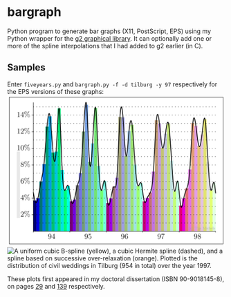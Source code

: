 # bargraph
Python program to generate bar graphs (X11, PostScript, EPS) using my Python wrapper for the [g2 graphical library](https://sourceforge.net/projects/g2). It can optionally add one or more of the spline interpolations that I had added to g2 earlier (in C).

## Samples
Enter `fiveyears.py` and `bargraph.py -f -d tilburg -y 97` respectively for the EPS versions of these graphs:
![Monthly distribution of civil weddings in the Netherlands over the years 1994–1998.](https://github.com/tijs-m/bargraph/blob/main/Weddings_per_month_Netherlands_1994-1998.svg)
![A uniform cubic B-spline (yellow), a cubic Hermite spline (dashed), and a spline based on successive over-relaxation (orange).
Plotted is the distribution of civil weddings in Tilburg (954 in total) over the year 1997.](https://github.com/tijs-m/bargraph/blob/main/Weddings_per_month_Tilburg_1997.svg)

These plots first appeared in my doctoral dissertation (ISBN 90-9018145-8), on pages [29](https://commons.wikimedia.org/wiki/File:Weddings_per_month_Netherlands_1994-1998.pdf) and [139](https://commons.wikimedia.org/wiki/File:SplinesTilburg.pdf) respectively.

